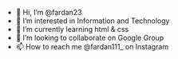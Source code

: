 - 👋 Hi, I’m @fardan23
- 👀 I’m interested in Information and Technology
- 🌱 I’m currently learning html & css
- 💞️ I’m looking to collaborate on Google Group
- 📫 How to reach me @fardan111_ on Instagram 

<!---
fardan23/fardan23 is a ✨ special ✨ repository because its `README.md` (this file) appears on your GitHub profile.
You can click the Preview link to take a look at your changes.
--->
 
